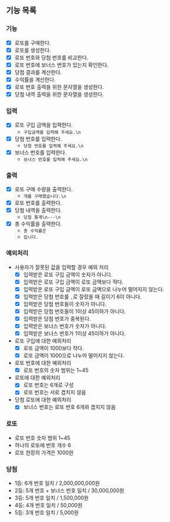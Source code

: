 ## 기능 목록
### 기능
- [x] 로또를 구매한다.
- [x] 로또를 생성한다.
- [x] 로또 번호와 당첨 번호를 비교한다.
- [x] 로또 번호에 보너스 번호가 있는지 확인한다.
- [x] 당첨 결과를 계산한다.
- [x] 수익률을 계산한다.
- [x] 로또 번호 출력을 위한 문자열을 생성한다.
- [x] 당첨 내역 출력을 위한 문자열을 생성한다.
### 입력
- [x] 로또 구입 금액을 입력한다.
  - `구입금액을 입력해 주세요.\n`
- [x] 당첨 번호를 입력한다.
  - `당첨 번호를 입력해 주세요.\n`
- [x] 보너스 번호를 입력한다.
  - `보너스 번호를 입력해 주세요.\n`
### 출력
- [x] 로또 구매 수량을 출력한다.
  - `개를 구매했습니다.\n`
- [x] 로또 번호를 출력한다.
- [x] 당첨 내역을 출력한다.
  - `당첨 통계\n---\n`
- [x] 총 수익률을 출력한다.
  - `총 수익률은 `
  - `입니다.`
### 예외처리
- 사용자가 잘못된 값을 입력할 경우 예외 처리
  - [x] 입력받은 로또 구입 금액이 숫자가 아니다.
  - [x] 입력받은 로또 구입 금액이 로또 금액보다 작다.
  - [x] 입력받은 로또 구입 금액이 로또 금액으로 나누어 떨어지지 않는다.
  - [x] 입력받은 당첨 번호를 `,`로 잘랐을 때 길이기 6이 아니다.
  - [x] 입력받은 당첨 번호들이 숫자가 아니다.
  - [x] 입력받은 당첨 번호들이 1이상 45이하가 아니다.
  - [x] 입력받은 당첨 번호가 중복된다.
  - [x] 입력받은 보너스 번호가 숫자가 아니다.
  - [x] 입력받은 보너스 번호가 1이상 45이하가 아니다.
- 로또 구입에 대한 예외처리
  - [x] 로또 금액이 1000보다 작다.
  - [x] 로또 금액이 1000으로 나누어 떨어지지 않는다.
- 로또 번호에 대한 예외처리
  - [x] 로또 번호의 숫자 범위는 1~45
- 로또에 대한 예외처리
  - [x] 로또 번호는 6개로 구성
  - [x] 로또 번호는 서로 겹치지 않음
- 당첨 로또에 대한 예외처리
  - [x] 보너스 번호는 로또 번호 6개와 겹치지 않음
### 로또
- 로또 번호 숫자 범위 1~45
- 하나의 로또에 번호 개수 6
- 로또 한장의 가격은 1000원
### 당첨
- 1등: 6개 번호 일치 / 2,000,000,000원
- 2등: 5개 번호 + 보너스 번호 일치 / 30,000,000원
- 3등: 5개 번호 일치 / 1,500,000원
- 4등: 4개 번호 일치 / 50,000원
- 5등: 3개 번호 일치 / 5,000원
